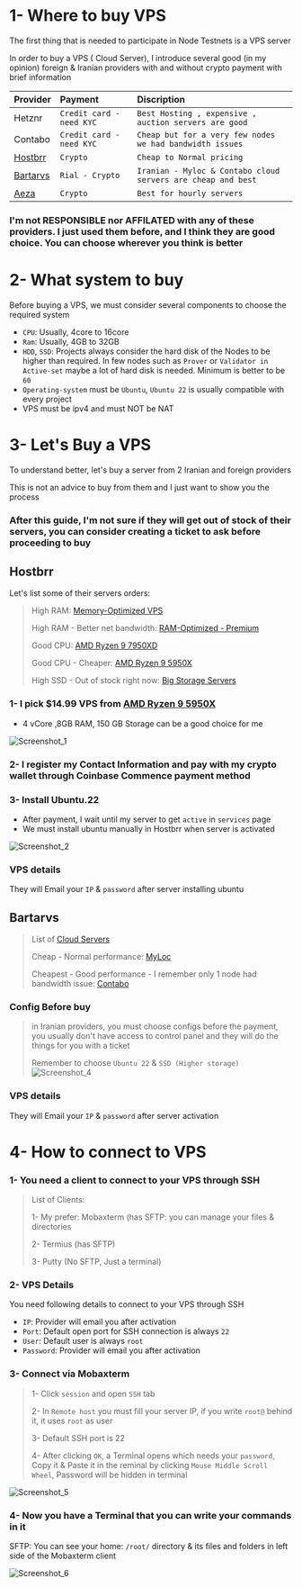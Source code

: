 # 1- Where to buy VPS

The first thing that is needed to participate in Node Testnets is a VPS server

In order to buy a VPS ( Cloud Server), I introduce several good (in my opinion) foreign & Iranian providers with and without crypto payment with brief information

| Provider |   Payment   | Discription                     |
| :-------- | :------- | :-------------------------------- |
| Hetznr      | `Credit card - need KYC` | `Best Hosting , expensive , auction servers are good` |
| Contabo      | `Credit card - need KYC` | `Cheap but for a very few nodes we had bandwidth issues` |
| [Hostbrr](https://hostbrr.com/)      | `Crypto` | `Cheap to Normal pricing` |
| [Bartarvs](https://bartarvs.net/)      | `Rial - Crypto` | `Iranian - Myloc & Contabo cloud servers are cheap and best` |
| [Aeza](https://aeza.net/)     | `Crypto` | `Best for hourly servers` |

### I'm not RESPONSIBLE nor AFFILATED with any of these providers. I just used them before, and I think they are good choice. You can choose wherever you think is better

#

# 2- What system to buy
Before buying a VPS, we must consider several components to choose the required system

* `CPU`: Usually, 4core to 16core
* `Ram`: Usually, 4GB to 32GB
* `HDD`, `SSD`: Projects always consider the hard disk of the Nodes to be higher than required. In few nodes such as `Prover` or `Validator in Active-set` maybe a lot of hard disk is needed. Minimum is better to be `60` 
* `Operating-system` must be `Ubuntu`, `Ubuntu 22` is usually compatible with every project
* VPS must be ipv4 and must NOT be NAT

#

# 3- Let's Buy a VPS
To understand better, let's buy a server from 2 Iranian and foreign providers

This is not an advice to buy from them and I just want to show you the process

### After this guide, I'm not sure if they will get out of stock of their servers, you can consider creating a ticket to ask before proceeding to buy

## Hostbrr
Let's list some of their servers orders:

> High RAM: [Memory-Optimized VPS](https://my.hostbrr.com/order/main/packages/largeram/?group_id=23)
> 
> High RAM - Better net bandwidth: [RAM-Optimized - Premium](https://my.hostbrr.com/order/main/packages/largeram/?group_id=38)
> 
> Good CPU: [AMD Ryzen 9 7950XD](https://my.hostbrr.com/order/main/packages/vps7950/?group_id=14)
> 
> Good CPU - Cheaper: [AMD Ryzen 9 5950X](https://my.hostbrr.com/order/main/packages/vpsgermany/?group_id=13)
> 
> High SSD - Out of stock right now: [Big Storage Servers](https://my.hostbrr.com/order/main/index/storage) 

### 1- I pick $14.99 VPS from [AMD Ryzen 9 5950X](https://my.hostbrr.com/order/main/packages/vpsgermany/?group_id=13)

* 4 vCore ,8GB RAM, 150 GB Storage can be a good choice for me

![Screenshot_1](https://github.com/user-attachments/assets/3e1cf6a4-583a-41c6-a300-5d3e1b6d0dc2)

### 2- I register my Contact Information and pay with my crypto wallet through Coinbase Commence payment method

### 3- Install Ubuntu.22
* After payment, I wait until my server to get `active` in `services` page
* We must install ubuntu manually in Hostbrr when server is activated

![Screenshot_2](https://github.com/user-attachments/assets/fd9b2384-dba7-4b7b-a4a2-6d457b66ff12)

### VPS details
They will Email your `IP` & `password` after server installing ubuntu


## Bartarvs
> List of [Cloud Servers](https://bartarvs.net/server/cloud-server/)
>
> Cheap - Normal performance: [MyLoc](https://bartarvs.net/cloud-server-myloc-linux/)
>
> Cheapest - Good performance - I remember only 1 node had bandwidth issue: [Contabo](https://bartarvs.net/cloud-server-contabo/)

### Config Before buy
> in Iranian providers, you must choose configs before the payment, you usually don't have access to control panel and they will do the things for you with a ticket
>
> Remember to choose `Ubuntu 22` & `SSD (Higher storage)`
![Screenshot_4](https://github.com/user-attachments/assets/ac636802-61bf-47d8-b462-36fed17142fe)

### VPS details
They will Email your `IP` & `password` after server activation

#

# 4- How to connect to VPS
### 1- You need a client to connect to your VPS through SSH
> List of Clients:
>
> 1- My prefer: Mobaxterm (has SFTP: you can manage your files & directories
>
> 2- Termius (has SFTP)
>
> 3- Putty (No SFTP, Just a terminal)

### 2- VPS Details
You need following details to connect to your VPS through SSH
* `IP`: Provider will email you after activation
* `Port`: Default open port for SSH connection is always `22`
* `User`: Default user is always `root`
* `Password`: Provider will email you after activation

### 3- Connect via Mobaxterm
> 1- Click `session` and open `SSH` tab
>
> 2- In `Remote host` you must fill your server IP, if you write `root@` behind it, it uses `root` as user
>
> 3- Default SSH port is 22
>
> 4- After clicking `OK`, a Terminal opens which needs your `password`, Copy it & Paste it in the reminal by clicking `Mouse Middle Scroll Wheel`, Password will be hidden in terminal
> 
![Screenshot_5](https://github.com/user-attachments/assets/5c63934d-df07-4287-b87a-b98c6eb31156)

### 4- Now you have a Terminal that you can write your commands in it
SFTP: You can see your home: `/root/` directory & its files and folders in left side of the Mobaxterm client

![Screenshot_6](https://github.com/user-attachments/assets/1e42f11e-c621-446a-9400-2ecab6e92546)



